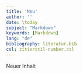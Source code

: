 ```yaml
---
title: 'Neu'
author: ''
date: \today
subject: "Markdown"
keywords: [Markdown]
lang: "de"
bibliography: literatur.bib 
csl: zitierstil-number.csl
---
```

<!--ju 10-Aug-20 -->
Neuer Inhalt
